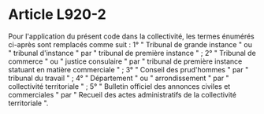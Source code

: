 # Article L920-2

Pour l'application du présent code dans la collectivité, les termes énumérés ci-après sont remplacés comme suit :   1° " Tribunal de grande instance " ou " tribunal d'instance " par " tribunal de première instance " ;   2° " Tribunal de commerce " ou " justice consulaire " par " tribunal de première instance statuant en matière commerciale " ;   3° " Conseil des prud'hommes " par " tribunal du travail " ;   4° " Département " ou " arrondissement " par " collectivité territoriale " ;   5° " Bulletin officiel des annonces civiles et commerciales " par " Recueil des actes administratifs de la collectivité territoriale ".